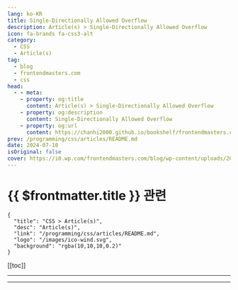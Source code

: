 ```yaml
---
lang: ko-KR
title: Single-Directionally Allowed Overflow
description: Article(s) > Single-Directionally Allowed Overflow
icon: fa-brands fa-css3-alt
category: 
  - CSS
  - Article(s)
tag: 
  - blog
  - frontendmasters.com
  - css
head:
  - - meta:
    - property: og:title
      content: Article(s) > Single-Directionally Allowed Overflow
    - property: og:description
      content: Single-Directionally Allowed Overflow
    - property: og:url
      content: https://chanhi2000.github.io/bookshelf/frontendmasters.com/single-directionally-allowed-overflow.html
prev: /programming/css/articles/README.md
date: 2024-07-10
isOriginal: false
cover: https://i0.wp.com/frontendmasters.com/blog/wp-content/uploads/2024/07/Screenshot-2024-07-10-at-3.07.39%E2%80%AFPM.png?resize=1024%2C675&ssl=1
---
```


# {{ $frontmatter.title }} 관련

```component VPCard
{
  "title": "CSS > Article(s)",
  "desc": "Article(s)",
  "link": "/programming/css/articles/README.md",
  "logo": "/images/ico-wind.svg",
  "background": "rgba(10,10,10,0.2)"
}
```

[[toc]]

---

<SiteInfo
  name="Single-Directionally Allowed Overflow"
  desc="CSS allows setting different overflow behaviors for x and y directions. It doesn't actually work with the `hidden` value, but it does with `clip`!"
  url="https://frontendmasters.com/news/single-directionally-allowed-overflow/"
  logo="https://frontendmasters.com/favicon.ico"
  preview="https://i0.wp.com/frontendmasters.com/blog/wp-content/uploads/2024/07/Screenshot-2024-07-10-at-3.07.39%E2%80%AFPM.png?resize=1024%2C675&ssl=1"/>

<!-- TODO: 작성 -->

---

<TagLinks />